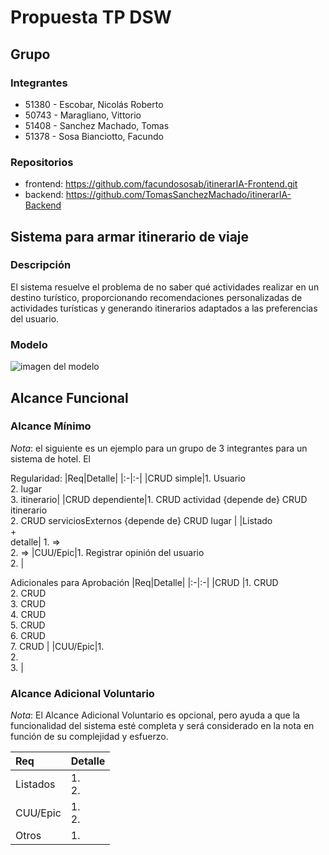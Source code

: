 # Propuesta TP DSW

## Grupo
### Integrantes
* 51380 - Escobar, Nicolás Roberto
* 50743 - Maragliano, Vittorio
* 51408 - Sanchez Machado, Tomas
* 51378 - Sosa Bianciotto, Facundo

### Repositorios
* frontend: https://github.com/facundososab/itinerarIA-Frontend.git
* backend: https://github.com/TomasSanchezMachado/itinerarIA-Backend


## Sistema para armar itinerario de viaje
### Descripción
El sistema resuelve el problema de no saber qué actividades realizar en un destino turístico, proporcionando recomendaciones personalizadas de actividades turísticas y generando itinerarios adaptados a las preferencias del usuario.

### Modelo
![imagen del modelo]()


## Alcance Funcional 

### Alcance Mínimo

*Nota*: el siguiente es un ejemplo para un grupo de 3 integrantes para un sistema de hotel. El 

Regularidad:
|Req|Detalle|
|:-|:-|
|CRUD simple|1. Usuario<br>2. lugar <br> 3. itinerario|
|CRUD dependiente|1. CRUD actividad {depende de} CRUD itinerario <br>2. CRUD serviciosExternos {depende de} CRUD lugar |
|Listado<br>+<br>detalle| 1. => <br> 2.  => 
|CUU/Epic|1.  Registrar opinión del usuario  <br>2. |


Adicionales para Aprobación
|Req|Detalle|
|:-|:-|
|CRUD |1. CRUD <br>2. CRUD<br>3. CRUD <br>4. CRUD <br>5. CRUD <br>6. CRUD <br>7. CRUD |
|CUU/Epic|1.<br>2.  <br> 3. |


### Alcance Adicional Voluntario

*Nota*: El Alcance Adicional Voluntario es opcional, pero ayuda a que la funcionalidad del sistema esté completa y será considerado en la nota en función de su complejidad y esfuerzo.

|Req|Detalle|
|:-|:-|
|Listados |1.  <br> 2. |
|CUU/Epic|1. <br>2.|
|Otros|1. |

